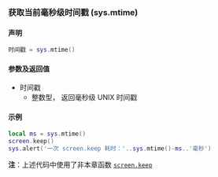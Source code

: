 ### 获取当前毫秒级时间戳 \(**sys\.mtime**\)


#### 声明
```lua
时间戳 = sys.mtime()
```


#### 参数及返回值
- 时间戳
    - 整数型， 返回毫秒级 UNIX 时间戳


#### 示例  
```lua
local ms = sys.mtime()
screen.keep()
sys.alert('一次 screen.keep 耗时：'..sys.mtime()-ms..'毫秒')
```
**注**：上述代码中使用了非本章函数 [`screen.keep`](/Handbook/screen/screen.keep.md)  


